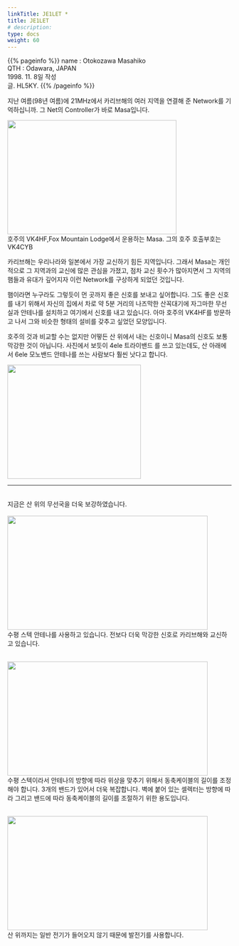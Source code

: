 ```yaml
---
linkTitle: JE1LET *
title: JE1LET
# description: 
type: docs
weight: 60
---
```

{{% pageinfo %}}
name : Otokozawa Masahiko<br>
QTH   : Odawara, JAPAN<br>
1998. 11. 8일 작성<br>
글. HL5KY.
{{% /pageinfo %}}

지난 여름(98년 여름)에 21MHz에서 카리브해의 여러 지역을 연결해 준 Network를 기억하십니까. 그 Net의 Controller가 바로 Masa입니다.


<img src="/friendship/img/je1let-1.jpg" style="width:380px;height:256"><br>
호주의 VK4HF,Fox Mountain Lodge에서 운용하는 Masa. 그의 호주 호출부호는 VK4CYB

카리브해는 우리나라와 일본에서 가장 교신하기 힘든 지역입니다. 그래서 Masa는 개인적으로 그 지역과의 교신에 많은 관심을 가졌고, 점차 교신 횟수가 많아지면서 그 지역의 햄들과 유대가 깊어지자 이런 Network를 구상하게 되었던 것입니다.

햄이라면 누구라도 그렇듯이 먼 곳까지 좋은 신호를 보내고 싶어합니다. 그도 좋은 신호를 내기 위해서 자신의 집에서 차로 약 5분 거리의 나즈막한 산꼭대기에  자그마한 무선실과 안테나를 설치하고 여기에서 신호를 내고 있습니다. 아마 호주의 VK4HF를 방문하고 나서 그와 비슷한 형태의 설비를 갖추고 싶었던 모양입니다.

호주의 것과 비교할 수는 없지만 어떻든 산 위에서 내는 신호이니 Masa의 신호도 보통 막강한 것이 아닙니다. 사진에서 보듯이 4ele 트라이밴드 를 쓰고 있는데도, 산 아래에서 6ele 모노밴드 안테나를 쓰는 사람보다 훨씬 낫다고 합니다.

<img src="/friendship/img/je1let-3.jpg" style="width:300px;height:256"><br>

----------------------------------------------
<br>
지금은 산 위의 무선국을 더욱 보강하였습니다.<br><br>
<img src="/friendship/img/je1let_ant.jpeg" style="width:450px;height:256"><br>
수평 스텍 안테나를 사용하고 있습니다. 전보다 더욱 막강한 신호로 카리브해와 교신하고 있습니다.<br><br>



<img src="/friendship/img/je1let_shack.jpeg" style="width:450px;height:256"><br>
수평 스텍이라서 안테나의 방향에 따라 위상을 맞추기 위해서 동축케이블의 길이를 조정해야 합니다. 3개의 밴드가 있어서 더욱 복잡합니다. 벽에 붙어 있는 셀렉터는 방향에 따라 그리고 밴드에 따라 동축케이블의 길이를 조절하기 위한 용도입니다.<br><br>


<img src="/friendship/img/je1let_generator.jpeg" style="width:450px;height:256"><br>
산 위까지는 일반 전기가 들어오지 않기 때문에 발전기를 사용합니다.